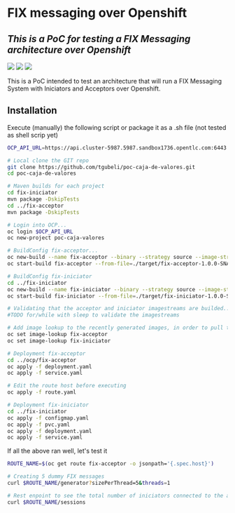 # FIX messaging over Openshift
## _This is a PoC for testing a FIX Messaging architecture over Openshift_

![](https://img.shields.io/badge/build-sucess-green)
![](https://img.shields.io/badge/release-SNAPSHOT-blue)
![](https://img.shields.io/badge/developed-10%25-red)

This is a PoC intended to test an architecture that will run a FIX Messaging System with Iniciators and Acceptors over Openshift.

## Installation

Execute (manually) the following script or package it as a .sh file (not tested as shell scrip yet)

```sh
OCP_API_URL=https://api.cluster-5987.5987.sandbox1736.opentlc.com:6443

# Local clone the GIT repo
git clone https://github.com/tgubeli/poc-caja-de-valores.git
cd poc-caja-de-valores

# Maven builds for each project
cd fix-iniciator
mvn package -DskipTests
cd ../fix-acceptor
mvn package -DskipTests

# Login into OCP...
oc login $OCP_API_URL
oc new-project poc-caja-valores

# BuildConfig fix-acceptor...
oc new-build --name fix-acceptor --binary --strategy source --image-stream java:openjdk-11-el7
oc start-build fix-acceptor --from-file=./target/fix-acceptor-1.0.0-SNAPSHOT-runner.jar

# BuildConfig fix-iniciator
cd ../fix-iniciator
oc new-build --name fix-iniciator --binary --strategy source --image-stream java:openjdk-11-el7
oc start-build fix-iniciator --from-file=./target/fix-iniciator-1.0.0-SNAPSHOT-runner.jar

# Validating that the acceptor and iniciator imagestreams are builded...
#TODO for/while with sleep to validate the imagestreams

# Add image lookup to the recently generated images, in order to pull them using a simple nomenclature y the deployment.yaml
oc set image-lookup fix-acceptor
oc set image-lookup fix-iniciator

# Deployment fix-acceptor
cd ../ocp/fix-acceptor
oc apply -f deployment.yaml
oc apply -f service.yaml

# Edit the route host before executing
oc apply -f route.yaml

# Deployment fix-iniciator
cd ../fix-iniciator
oc apply -f configmap.yaml
oc apply -f pvc.yaml
oc apply -f deployment.yaml
oc apply -f service.yaml
```

If all the above ran well, let's test it

```sh
ROUTE_NAME=$(oc get route fix-acceptor -o jsonpath='{.spec.host}')

# Creating 5 dummy FIX messages
curl $ROUTE_NAME/generator?sizePerThread=5&threads=1

# Rest enpoint to see the total number of iniciators connected to the acceptor
curl $ROUTE_NAME/sessions
```
